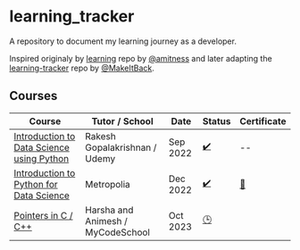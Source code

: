 # learning_tracker
A repository to document my learning journey as a developer.

Inspired originaly by [learning](https://github.com/amitness/learning) repo by [@amitness](https://github.com/amitness) and later adapting the [learning-tracker](https://github.com/MakeItBack/Learning-Tracker) repo by [@MakeItBack](https://github.com/MakeItBack).


## Courses
|Course                                                                                                               | Tutor / School                    | Date     | Status                             | Certificate                                                                                                             |
| -------------------------------------------------------------------------------------------------------------------- | --------------------------------- | -------- | ---------------------------------- | ----------------------------------------------------------------------------------------------------------------------- |
| [Introduction to Data Science using Python](https://www.udemy.com/course/introduction-to-data-science-using-python/) | Rakesh Gopalakrishnan / Udemy     | Sep 2022 | [:heavy_check_mark:](# "Complete") | --                                                                                                                      |
| [Introduction to Python for Data Science](https://opinto-opas.metropolia.fi/offering/12/59229/61401)                 | Metropolia                        | Dec 2022 | [:heavy_check_mark:](# "Complete") | [:scroll:](https://github.com/pmarkaide/learning_tracker/blob/main/certificates/pyds.metropolia.pdf "View Certificate") |
| [Pointers in C / C++](https://www.youtube.com/watch?v=zuegQmMdy8M&ab_channel=freeCodeCamp.org)                       | Harsha and Animesh / MyCodeSchool | Oct 2023 | [:clock3:](# "In progress") |                                                                                                                         |
